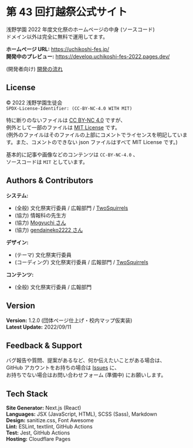<!-- SPDX-License-Identifier: MIT -->

# 第 43 回打越祭公式サイト

浅野学園 2022 年度文化祭のホームページの中身 (ソースコード)  
ドメイン以外は完全に無料で運用してます。

**ホームページ URL:** https://uchikoshi-fes.jp/  
**開発中のプレビュー:** https://develop.uchikoshi-fes-2022.pages.dev/

(開発者向け) [開発の流れ](/DEVELOP.md)

## License

© 2022 浅野学園生徒会  
`SPDX-License-Identifier: (CC-BY-NC-4.0 WITH MIT)`

特に断りのないファイルは [CC BY-NC 4.0](/LICENSE) ですが、  
例外として一部のファイルは [MIT License](/LICENSE_exceptions/MIT) です。  
(例外のファイルはそのファイルの上部にコメントでライセンスを明記しています。また、コメントのできない json ファイルはすべて MIT License です。)

基本的に記事や画像などのコンテンツは `CC-BY-NC-4.0` 、  
ソースコードは `MIT` としています。

## Authors & Contributors

**システム:**

- (全般) 文化祭実行委員 / 広報部門 / [TwoSquirrels](https://github.com/TwoSquirrels)
- (協力) 情報科の先生方
- (協力) [Mogyuchi さん](https://github.com/Mogyuchi)
- (協力) [gendaineko2222 さん](https://github.com/gendaineko2222)

**デザイン:**

- (テーマ) 文化祭実行委員
- (コーディング) 文化祭実行委員 / 広報部門 / [TwoSquirrels](https://github.com/TwoSquirrles)

**コンテンツ:**

- (全般) 文化祭実行委員 / 広報部門

## Version

**Version:** 1.2.0 (団体ページ仕上げ・校内マップ仮実装)  
**Latest Update:** 2022/09/11

## Feedback & Support

バグ報告や質問、提案があるなど、何か伝えたいことがある場合は、  
GitHub アカウントをお持ちの場合は [Issues](https://github.com/uchikoshi-fes/uchikoshi-fes.jp-2022/issues) に、  
お持ちでない場合はお問い合わせフォーム (準備中) にお願いします。

## Tech Stack

**Site Generator:** Next.js (React)  
**Languages:** JSX (JavaScript, HTML), SCSS (Sass), Markdown  
**Design:** sanitize.css, Font Awesome  
**Lint:** ESLint, textlint, GitHub Actions  
**Test:** Jest, GitHub Actions  
**Hosting:** Cloudflare Pages

<!--**API Server:** Google Apps Script  -->
